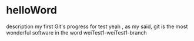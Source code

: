 # helloWord
description my first Git's progress for test
yeah , as my said, git is the most wonderful software in the word
weiTest1-weiTest1-branch
